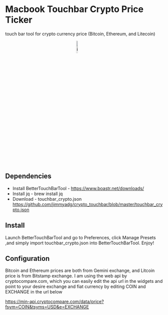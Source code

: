 # Macbook Touchbar Crypto Price Ticker
touch bar tool for crypto currency price (Bitcoin, Ethereum, and Litecoin)

<img style="display: block; margin: 0 auto; width:10%;" src="https://github.com/jimmyadg/crypto_touchbar/blob/master/ex.JPG" alt="imge"/>

## Dependencies
- Install BetterTouchBarTool - https://www.boastr.net/downloads/
- Install jq  - brew install jq
- Download - touchbar_crypto.json https://github.com/jimmyadg/crypto_touchbar/blob/master/touchbar_crypto.json

## Install
Launch BetterTouchBarTool and go to Preferences, click Manage Presets ,and simply import touchbar_crypto.json into BetterTouchBarTool. Enjoy!

## Configuration
Bitcoin and Ethereum prices are both from Gemini exchange, and Litcoin price is from Bitstamp exchange. I am using the web api by cryptocompare.com, which you can easily edit the api url in the widgets and point to your desire exchange and fiat currency by editing COIN and EXCHANGE in the url below

https://min-api.cryptocompare.com/data/price?fsym=COIN&tsyms=USD&e=EXCHANGE
